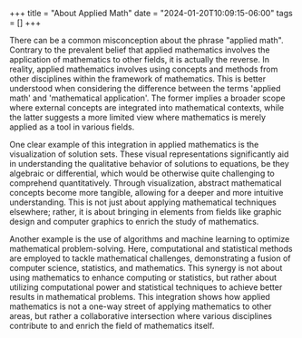 +++
title = "About Applied Math"
date = "2024-01-20T10:09:15-06:00"
tags = []
+++


There can be a common misconception about the phrase "applied math". Contrary to the prevalent belief that applied mathematics involves the application of mathematics to other fields, it is actually the reverse. In reality, applied mathematics involves using concepts and methods from other disciplines within the framework of mathematics. This is better understood when considering the difference between the terms 'applied math' and 'mathematical application'. The former implies a broader scope where external concepts are integrated into mathematical contexts, while the latter suggests a more limited view where mathematics is merely applied as a tool in various fields.

One clear example of this integration in applied mathematics is the visualization of solution sets. These visual representations significantly aid in understanding the qualitative behavior of solutions to equations, be they algebraic or differential, which would be otherwise quite challenging to comprehend quantitatively. Through visualization, abstract mathematical concepts become more tangible, allowing for a deeper and more intuitive understanding. This is not just about applying mathematical techniques elsewhere; rather, it is about bringing in elements from fields like graphic design and computer graphics to enrich the study of mathematics.

Another example is the use of algorithms and machine learning to optimize mathematical problem-solving. Here, computational and statistical methods are employed to tackle mathematical challenges, demonstrating a fusion of computer science, statistics, and mathematics. This synergy is not about using mathematics to enhance computing or statistics, but rather about utilizing computational power and statistical techniques to achieve better results in mathematical problems. This integration shows how applied mathematics is not a one-way street of applying mathematics to other areas, but rather a collaborative intersection where various disciplines contribute to and enrich the field of mathematics itself.